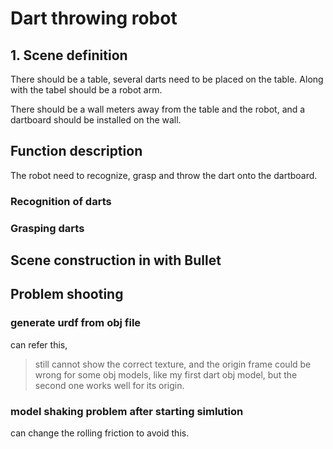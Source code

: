 # Dart throwing robot

## 1. Scene definition
There should be a table, several darts need to be placed on the table. Along with the tabel should be a robot arm.

There should be a wall meters away from the table and the robot, and a dartboard should be installed on the wall.

## Function description
The robot need to recognize, grasp and throw the dart onto the dartboard.

### Recognition of darts

### Grasping darts

## Scene construction in with Bullet

## Problem shooting
### generate urdf from obj file
can refer this,

> still cannot show the correct texture, and the origin frame could be wrong for some obj models, like my first dart obj model, but the second one works well for its origin.

### model shaking problem after starting simlution
can change the rolling friction to avoid this.